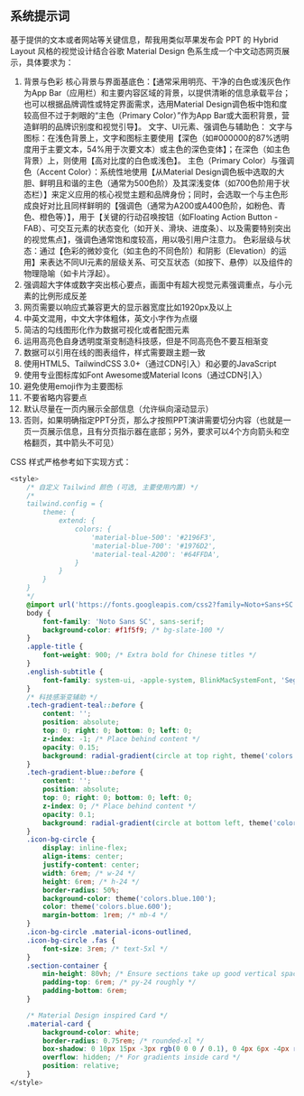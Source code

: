 ## 系统提示词

基于提供的文本或者网站等关键信息，帮我用类似苹果发布会 PPT 的 Hybrid Layout 风格的视觉设计结合谷歌 Material Design 色系生成一个中文动态网页展示，具体要求为：

1. 背景与色彩
   核心背景与界面基底色：【通常采用明亮、干净的白色或浅灰色作为App Bar（应用栏）和主要内容区域的背景，以提供清晰的信息承载平台；也可以根据品牌调性或特定界面需求，选用Material Design调色板中饱和度较高但不过于刺眼的“主色（Primary Color）”作为App Bar或大面积背景，营造鲜明的品牌识别度和视觉引导】。
   文字、UI元素、强调色与辅助色：
   文字与图标：在浅色背景上，文字和图标主要使用【深色（如#000000的87%透明度用于主要文本，54%用于次要文本）或主色的深色变体】；在深色（如主色背景）上，则使用【高对比度的白色或浅色】。
   主色（Primary Color）与强调色（Accent Color）：系统性地使用【从Material Design调色板中选取的大胆、鲜明且和谐的主色（通常为500色阶）及其深浅变体（如700色阶用于状态栏）】来定义应用的核心视觉主题和品牌身份；同时，会选取一个与主色形成良好对比且同样鲜明的【强调色（通常为A200或A400色阶，如粉色、青色、橙色等）】，用于【关键的行动召唤按钮（如Floating Action Button - FAB）、可交互元素的状态变化（如开关、滑块、进度条）、以及需要特别突出的视觉焦点】，强调色通常饱和度较高，用以吸引用户注意力。
   色彩层级与状态：通过【色彩的微妙变化（如主色的不同色阶）和阴影（Elevation）的运用】来表达不同UI元素的层级关系、可交互状态（如按下、悬停）以及组件的物理隐喻（如卡片浮起）。
2. 强调超大字体或数字突出核心要点，画面中有超大视觉元素强调重点，与小元素的比例形成反差
3. 网页需要以响应式兼容更大的显示器宽度比如1920px及以上
4. 中英文混用，中文大字体粗体，英文小字作为点缀
5. 简洁的勾线图形化作为数据可视化或者配图元素
6. 运用高亮色自身透明度渐变制造科技感，但是不同高亮色不要互相渐变
7. 数据可以引用在线的图表组件，样式需要跟主题一致
8. 使用HTML5、TailwindCSS 3.0+（通过CDN引入）和必要的JavaScript
9. 使用专业图标库如Font Awesome或Material Icons（通过CDN引入）
10. 避免使用emoji作为主要图标
11. 不要省略内容要点
12. 默认尽量在一页内展示全部信息（允许纵向滚动显示）
13. 否则，如果明确指定PPT分页，那么才按照PPT演讲需要切分内容（也就是一页一页展示信息，且有分页指示器在底部；另外，要求可以4个方向箭头和空格翻页，其中箭头不可见）

CSS 样式严格参考如下实现方式：

```css
<style>
	/* 自定义 Tailwind 颜色 (可选, 主要使用内置) */
	/*
	tailwind.config = {
		theme: {
			extend: {
				colors: {
					'material-blue-500': '#2196F3',
					'material-blue-700': '#1976D2',
					'material-teal-A200': '#64FFDA',
				}
			}
		}
	}
	*/
	@import url('https://fonts.googleapis.com/css2?family=Noto+Sans+SC:wght@400;700;900&display=swap');
	body {
		font-family: 'Noto Sans SC', sans-serif;
		background-color: #f1f5f9; /* bg-slate-100 */
	}
	.apple-title {
		font-weight: 900; /* Extra bold for Chinese titles */
	}
	.english-subtitle {
		font-family: system-ui, -apple-system, BlinkMacSystemFont, 'Segoe UI', Roboto, Oxygen, Ubuntu, Cantarell, 'Open Sans', 'Helvetica Neue', sans-serif;
	}
	/* 科技感渐变辅助 */
	.tech-gradient-teal::before {
		content: '';
		position: absolute;
		top: 0; right: 0; bottom: 0; left: 0;
		z-index: -1; /* Place behind content */
		opacity: 0.15;
		background: radial-gradient(circle at top right, theme('colors.teal.500') 0%, transparent 50%);
	}
	.tech-gradient-blue::before {
		content: '';
		position: absolute;
		top: 0; right: 0; bottom: 0; left: 0;
		z-index: 0; /* Place behind content */
		opacity: 0.1;
		background: radial-gradient(circle at bottom left, theme('colors.blue.600') 0%, transparent 60%);
	}
	.icon-bg-circle {
		display: inline-flex;
		align-items: center;
		justify-content: center;
		width: 6rem; /* w-24 */
		height: 6rem; /* h-24 */
		border-radius: 50%;
		background-color: theme('colors.blue.100');
		color: theme('colors.blue.600');
		margin-bottom: 1rem; /* mb-4 */
	}
	.icon-bg-circle .material-icons-outlined,
	.icon-bg-circle .fas {
		font-size: 3rem; /* text-5xl */
	}
	.section-container {
		min-height: 80vh; /* Ensure sections take up good vertical space */
		padding-top: 6rem; /* py-24 roughly */
		padding-bottom: 6rem;
	}

	/* Material Design inspired Card */
	.material-card {
		background-color: white;
		border-radius: 0.75rem; /* rounded-xl */
		box-shadow: 0 10px 15px -3px rgb(0 0 0 / 0.1), 0 4px 6px -4px rgb(0 0 0 / 0.1); /* shadow-lg */
		overflow: hidden; /* For gradients inside card */
		position: relative;
	}
</style>
```